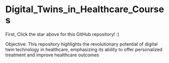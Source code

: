 # Digital_Twins_in_Healthcare_Courses

First, Click the star above for this GitHub repository! :)

Objective: This repository highlights the revolutionary potential of digital twin technology in healthcare, emphasizing its ability to offer personalized treatment and improve healthcare outcomes
